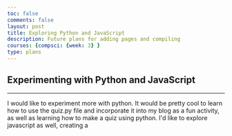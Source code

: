 ```yaml
---
toc: false
comments: false
layout: post
title: Exploring Python and JavaScript
description: Future plans for adding pages and compiling
courses: {compsci: {week: 3} }
type: plans
---
```



## Experimenting with Python and JavaScript

---
I would like to experiment more with python. It would be pretty cool to learn how to use the quiz.py file and incorporate it into my blog as a fun activity, as well as learning how to make a quiz using python. I'd like to explore javascript as well, creating a 